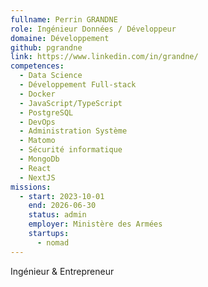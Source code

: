 ```yaml
---
fullname: Perrin GRANDNE
role: Ingénieur Données / Développeur
domaine: Développement
github: pgrandne
link: https://www.linkedin.com/in/grandne/
competences:
  - Data Science
  - Développement Full-stack
  - Docker
  - JavaScript/TypeScript
  - PostgreSQL
  - DevOps
  - Administration Système
  - Matomo
  - Sécurité informatique
  - MongoDb
  - React
  - NextJS
missions:
  - start: 2023-10-01
    end: 2026-06-30
    status: admin
    employer: Ministère des Armées
    startups:
      - nomad
---
```

Ingénieur & Entrepreneur